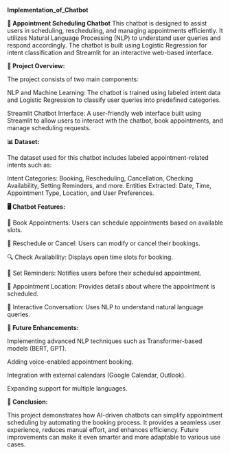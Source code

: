 **Implementation_of_Chatbot**

**🤖 Appointment Scheduling Chatbot**
This chatbot is designed to assist users in scheduling, rescheduling, and managing appointments efficiently. It utilizes Natural Language Processing (NLP) to understand user queries and respond accordingly. The chatbot is built using Logistic Regression for intent classification and Streamlit for an interactive web-based interface.

**📌 Project Overview:**

The project consists of two main components:

NLP and Machine Learning: The chatbot is trained using labeled intent data and Logistic Regression to classify user queries into predefined categories.

Streamlit Chatbot Interface: A user-friendly web interface built using Streamlit to allow users to interact with the chatbot, book appointments, and manage scheduling requests.

**📊 Dataset:**

The dataset used for this chatbot includes labeled appointment-related intents such as:

Intent Categories: Booking, Rescheduling, Cancellation, Checking Availability, Setting Reminders, and more.
Entities Extracted: Date, Time, Appointment Type, Location, and User Preferences.

**🖥️ Chatbot Features:**

📅 Book Appointments: Users can schedule appointments based on available slots.

🔄 Reschedule or Cancel: Users can modify or cancel their bookings.

🔍 Check Availability: Displays open time slots for booking.

🔔 Set Reminders: Notifies users before their scheduled appointment.

📍 Appointment Location: Provides details about where the appointment is scheduled.

💬 Interactive Conversation: Uses NLP to understand natural language queries.

**🚀 Future Enhancements:**

Implementing advanced NLP techniques such as Transformer-based models (BERT, GPT).

Adding voice-enabled appointment booking.

Integration with external calendars (Google Calendar, Outlook).

Expanding support for multiple languages.


**🎯 Conclusion:**

This project demonstrates how AI-driven chatbots can simplify appointment scheduling by automating the booking process. It provides a seamless user experience, reduces manual effort, and enhances efficiency. Future improvements can make it even smarter and more adaptable to various use cases.
